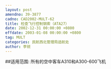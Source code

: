 ```yaml
---
layout: post
amendno: 39-3877
cadno: CAD2002-MULT-62
title: 检查飞行控制钢索（ATA27）
date: 2002-12-31 00:00:00 +0800
effdate: 2003-01-08 00:00:00 +0800
tag: MULT
categories: 民航西北管理局适航处
author: 李锐
---
```


##适用范围:
所有的空中客车A310和A300-600飞机

